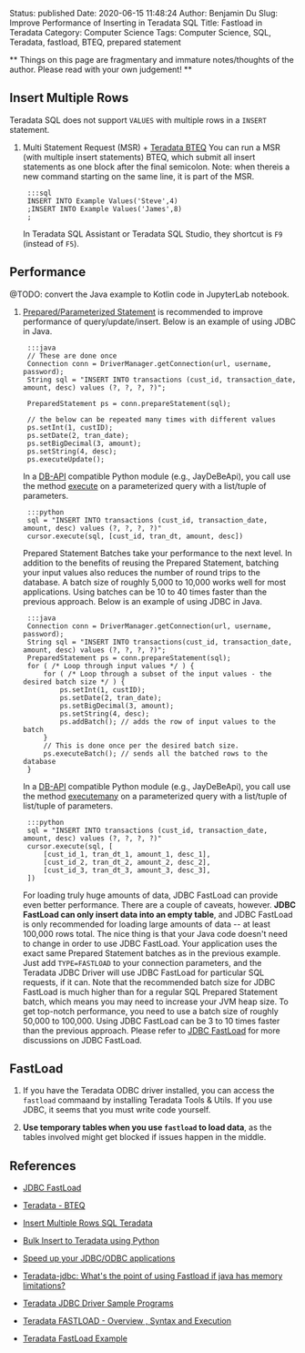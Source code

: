 Status: published
Date: 2020-06-15 11:48:24
Author: Benjamin Du
Slug: Improve Performance of Inserting in Teradata SQL
Title: Fastload in Teradata
Category: Computer Science
Tags: Computer Science, SQL, Teradata, fastload, BTEQ, prepared statement

**
Things on this page are fragmentary and immature notes/thoughts of the author.
Please read with your own judgement!
**

## Insert Multiple Rows

Teradata SQL does not support `VALUES` with multiple rows in a `INSERT` statement.

1. Multi Statement Request (MSR) + [Teradata BTEQ](https://www.tutorialspoint.com/teradata/teradata_bteq.htm)
    You can run a MSR (with multiple insert statements) BTEQ,
    which submit all insert statements as one block after the final semicolon.
    Note: when thereis a new command starting on the same line,
    it is part of the MSR.

        :::sql
        INSERT INTO Example Values('Steve',4)
        ;INSERT INTO Example Values('James',8)
        ;

    In Teradata SQL Assistant or Teradata SQL Studio,
    they shortcut is `F9` (instead of `F5`).

## Performance

@TODO: convert the Java example to Kotlin code in JupyterLab notebook.

1. [Prepared/Parameterized Statement](https://en.wikipedia.org/wiki/Prepared_statement)
    is recommended to improve performance of query/update/insert. 
	Below is an example of using JDBC in Java.

        :::java
        // These are done once 
        Connection conn = DriverManager.getConnection(url, username, password);
        String sql = "INSERT INTO transactions (cust_id, transaction_date, amount, desc) values (?, ?, ?, ?)";
     
        PreparedStatement ps = conn.prepareStatement(sql);
         
        // the below can be repeated many times with different values
        ps.setInt(1, custID);
        ps.setDate(2, tran_date);
        ps.setBigDecimal(3, amount);
        ps.setString(4, desc);
        ps.executeUpdate();

    In a [DB-API](https://www.python.org/dev/peps/pep-0249/) compatible Python module (e.g., JayDeBeApi),
    you call use the method [execute](https://www.python.org/dev/peps/pep-0249/#id15)
    on a parameterized query with a list/tuple of parameters.

		:::python
		sql = "INSERT INTO transactions (cust_id, transaction_date, amount, desc) values (?, ?, ?, ?)"
		cursor.execute(sql, [cust_id, tran_dt, amount, desc])

	Prepared Statement Batches take your performance to the next level. 
	In addition to the benefits of reusing the Prepared Statement, 
	batching your input values also reduces the number of round trips to the database. 
	A batch size of roughly 5,000 to 10,000 works well for most applications. 
	Using batches can be 10 to 40 times faster than the previous approach.
	Below is an example of using JDBC in Java.

		:::java
		Connection conn = DriverManager.getConnection(url, username, password);
		String sql = "INSERT INTO transactions(cust_id, transaction_date, amount, desc) values (?, ?, ?, ?)";
		PreparedStatement ps = conn.prepareStatement(sql);
		for ( /* Loop through input values */ ) {
			for ( /* Loop through a subset of the input values - the desired batch size */ ) {
				ps.setInt(1, custID);
				ps.setDate(2, tran_date);
				ps.setBigDecimal(3, amount);
				ps.setString(4, desc);
				ps.addBatch(); // adds the row of input values to the batch
			}
			// This is done once per the desired batch size.
			ps.executeBatch(); // sends all the batched rows to the database
		}

    In a [DB-API](https://www.python.org/dev/peps/pep-0249/) compatible Python module (e.g., JayDeBeApi),
    you call use the method [executemany](https://www.python.org/dev/peps/pep-0249/#executemany)
    on a parameterized query with a list/tuple of list/tuple of parameters.

		:::python
		sql = "INSERT INTO transactions (cust_id, transaction_date, amount, desc) values (?, ?, ?, ?)"
		cursor.execute(sql, [
			[cust_id_1, tran_dt_1, amount_1, desc_1],
			[cust_id_2, tran_dt_2, amount_2, desc_2],
			[cust_id_3, tran_dt_3, amount_3, desc_3],
		])

	For loading truly huge amounts of data, 
	JDBC FastLoad can provide even better performance. 
	There are a couple of caveats, however. 
	**JDBC FastLoad can only insert data into an empty table**,
	and JDBC FastLoad is only recommended for loading large amounts of data -- at least 100,000 rows total.
	The nice thing is that your Java code doesn't need to change in order to use JDBC FastLoad. 
	Your application uses the exact same Prepared Statement batches as in the previous example. 
	Just add `TYPE=FASTLOAD` to your connection parameters, 
	and the Teradata JDBC Driver will use JDBC FastLoad for particular SQL requests, if it can.
	Note that the recommended batch size for JDBC FastLoad is much higher 
	than for a regular SQL Prepared Statement batch, which means you may need to increase your JVM heap size. 
	To get top-notch performance, 
	you need to use a batch size of roughly 50,000 to 100,000. 
	Using JDBC FastLoad can be 3 to 10 times faster than the previous approach.
	Please refer to 
	[JDBC FastLoad](https://teradata-docs.s3.amazonaws.com/doc/connectivity/jdbc/reference/current/jdbcug_chapter_2.html#BABFGFAF)
	for more discussions on JDBC FastLoad.

## FastLoad

1. If you have the Teradata ODBC driver installed,
    you can access the `fastload` commaand by installing Teradata Tools & Utils.
    If you use JDBC, 
    it seems that you must write code yourself.

2. **Use temporary tables when you use `fastload` to load data**,
    as the tables involved might get blocked if issues happen in the middle.



## References

- [JDBC FastLoad](https://teradata-docs.s3.amazonaws.com/doc/connectivity/jdbc/reference/current/jdbcug_chapter_2.html#BABFGFAF)

- [Teradata - BTEQ](https://www.tutorialspoint.com/teradata/teradata_bteq.htm)

- [Insert Multiple Rows SQL Teradata](https://stackoverflow.com/questions/39668309/insert-multiple-rows-sql-teradata)

- [Bulk Insert to Teradata using Python](http://www.ebyhr.org/2018/10/bulk-insert-to-teradata-using-python.html)

- [Speed up your JDBC/ODBC applications](https://downloads.teradata.com/connectivity/articles/speed-up-your-jdbcodbc-applications)

- [Teradata-jdbc: What's the point of using Fastload if java has memory limitations?](https://stackoverflow.com/questions/26684648/teradata-jdbc-whats-the-point-of-using-fastload-if-java-has-memory-limitations)

- [Teradata JDBC Driver Sample Programs](https://teradata-docs.s3.amazonaws.com/doc/connectivity/jdbc/reference/current/samplePrograms.html)

- [Teradata FASTLOAD - Overview , Syntax and Execution](https://www.youtube.com/watch?v=sq5x__EkCJc)

- [Teradata FastLoad Example](https://docs.teradata.com/reader/r_6Z4JwVMhANtZFCIKEx7Q/cE9QwHgBRSq8CvD61SaycQ)